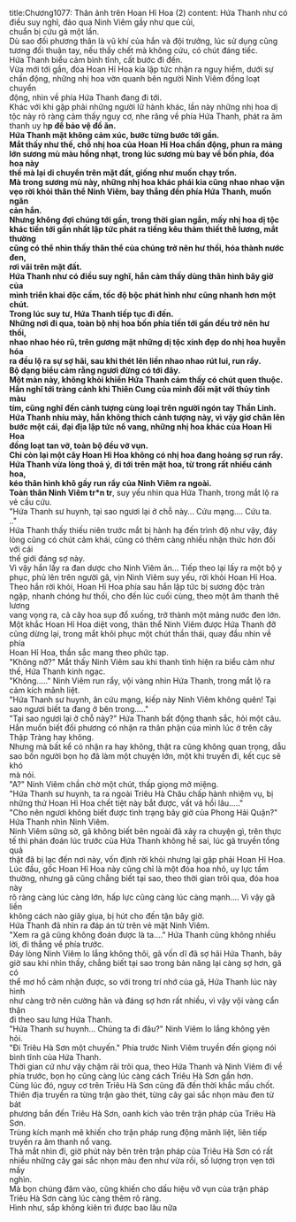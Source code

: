 title:Chương1077: Thân ảnh trên Hoan Hỉ Hoa (2)
content:
Hứa Thanh như có điều suy nghĩ, đảo qua Ninh Viêm gầy như que củi,<br>chuẩn bị cứu gã một lần.<br>Dù sao đối phương thân là vũ khí của hắn và đội trưởng, lúc sử dụng cũng<br>tương đối thuận tay, nếu thấy chết mà không cứu, có chút đáng tiếc.<br>Hứa Thanh biểu cảm bình tĩnh, cất bước đi đến.<br>Vừa mới tới gần, đóa Hoan Hỉ Hoa kia lập tức nhận ra nguy hiểm, dưới sự<br>chấn động, những nhị hoa vờn quanh bên người Ninh Viêm đồng loạt chuyển<br>động, nhìn về phía Hứa Thanh đang đi tới.<br>Khác với khi gặp phải những người lữ hành khác, lần này những nhị hoa dị<br>tộc này rõ ràng cảm thấy nguy cơ, nhe răng về phía Hứa Thanh, phát ra âm<br>thanh uy h**p để bảo vệ đồ ăn.<br>Hứa Thanh mặt không cảm xúc, bước từng bước tới gần.<br>Mắt thấy như thế, chỗ nhị hoa của Hoan Hỉ Hoa chấn động, phun ra mảng<br>lớn sương mù màu hồng nhạt, trong lúc sương mù bay về bốn phía, đóa hoa này<br>thế mà lại di chuyển trên mặt đất, giống như muốn chạy trốn.<br>Mà trong sương mù này, những nhị hoa khác phái kia cũng nhao nhao vặn<br>vẹo rời khỏi thân thể Ninh Viêm, bay thẳng đến phía Hứa Thanh, muốn ngăn<br>cản hắn.<br>Nhưng không đợi chúng tới gần, trong thời gian ngắn, mấy nhị hoa dị tộc<br>khác tiến tới gần nhất lập tức phát ra tiếng kêu thảm thiết thê lương, mắt thường<br>cũng có thể nhìn thấy thân thể của chúng trở nên hư thối, hóa thành nước đen,<br>rơi vãi trên mặt đất.<br>Hứa Thanh như có điều suy nghĩ, hắn cảm thấy dùng thân hình bây giờ của<br>mình triển khai độc cấm, tốc độ bộc phát hình như cũng nhanh hơn một chút.<br>Trong lúc suy tư, Hứa Thanh tiếp tục đi đến.<br>Những nơi đi qua, toàn bộ nhị hoa bốn phía tiến tới gần đều trở nên hư thối,<br>nhao nhao héo rũ, trên gương mặt những dị tộc xinh đẹp do nhị hoa huyễn hóa<br>ra đều lộ ra sự sợ hãi, sau khi thét lên liền nhao nhao rút lui, run rẩy.<br>Bộ dạng biểu cảm rằng ngươi đừng có tới đây.<br>Một màn này, không khỏi khiến Hứa Thanh cảm thấy có chút quen thuộc.<br>Hắn nghĩ tới tràng cảnh khi Thiên Cung của mình đối mặt với thủy tinh màu<br>tím, cũng nghĩ đến cảnh tượng cùng loại trên người ngón tay Thần Linh.<br>Hứa Thanh nhíu mày, hắn không thích cảnh tượng này, vì vậy giơ chân lên<br>bước một cái, đại địa lập tức nổ vang, những nhị hoa khác của Hoan Hỉ Hoa<br>đồng loạt tan vỡ, toàn bộ đều vỡ vụn.<br>Chỉ còn lại một cây Hoan Hỉ Hoa không có nhị hoa đang hoảng sợ run rẩy.<br>Hứa Thanh vừa lòng thoả ý, đi tới trên mặt hoa, từ trong rất nhiều cánh hoa,<br>kéo thân hình khô gầy run rẩy của Ninh Viêm ra ngoài.<br>Toàn thân Ninh Viêm tr*n tr**, suy yếu nhìn qua Hứa Thanh, trong mắt lộ ra<br>vẻ cầu cứu.<br>"Hứa Thanh sư huynh, tại sao ngươi lại ở chỗ này... Cứu mạng.... Cứu ta.<br>.."<br>Hứa Thanh thấy thiếu niên trước mắt bị hành hạ đến trình độ như vậy, đáy<br>lòng cũng có chút cảm khái, cũng có thêm càng nhiều nhận thức hơn đối với cái<br>thế giới đáng sợ này.<br>Vì vậy hắn lấy ra đan dược cho Ninh Viêm ăn... Tiếp theo lại lấy ra một bộ y<br>phục, phủ lên trên người gã, vịn Ninh Viêm suy yếu, rời khỏi Hoan Hỉ Hoa.<br>Theo hắn rời khỏi, Hoan Hỉ Hoa phía sau hắn lập tức bị sương độc tràn<br>ngập, nhanh chóng hư thối, cho đến lúc cuối cùng, theo một âm thanh thê lương<br>vang vọng ra, cả cây hoa sụp đổ xuống, trở thành một mảng nước đen lớn.<br>Một khắc Hoan Hỉ Hoa diệt vong, thân thể Ninh Viêm được Hứa Thanh đỡ<br>cũng dừng lại, trong mắt khôi phục một chút thần thái, quay đầu nhìn về phía<br>Hoan Hỉ Hoa, thần sắc mang theo phức tạp.<br>"Không nỡ?" Mắt thấy Ninh Viêm sau khi thanh tỉnh hiện ra biểu cảm như<br>thế, Hứa Thanh kinh ngạc.<br>"Không....." Ninh Viêm run rẩy, vội vàng nhìn Hứa Thanh, trong mắt lộ ra<br>cảm kích mãnh liệt.<br>"Hứa Thanh sư huynh, ân cứu mạng, kiếp này Ninh Viêm không quên! Tại<br>sao ngươi biết ta đang ở bên trong....."<br>"Tại sao ngươi lại ở chỗ này?" Hứa Thanh bất động thanh sắc, hỏi một câu.<br>Hắn muốn biết đối phương có nhận ra thân phận của mình lúc ở trên cây<br>Thập Tràng hay không.<br>Nhưng mà bất kể có nhận ra hay không, thật ra cũng không quan trọng, dẫu<br>sao bốn người bọn họ đã làm một chuyện lớn, một khi truyền đi, kết cục sẽ khó<br>mà nói.<br>"A?" Ninh Viêm chần chờ một chút, thấp giọng mở miệng.<br>"Hứa Thanh sư huynh, ta ra ngoài Triêu Hà Châu chấp hành nhiệm vụ, bị<br>những thứ Hoan Hỉ Hoa chết tiệt này bắt được, vất vả hồi lâu....."<br>"Cho nên ngươi không biết được tình trạng bây giờ của Phong Hải Quận?"<br>Hứa Thanh nhìn Ninh Viêm.<br>Ninh Viêm sững sờ, gã không biết bên ngoài đã xảy ra chuyện gì, trên thực<br>tế thì phán đoán lúc trước của Hứa Thanh không hề sai, lúc gã truyền tống quả<br>thật đã bị lạc đến nơi này, vốn định rời khỏi nhưng lại gặp phải Hoan Hỉ Hoa.<br>Lúc đầu, gốc Hoan Hỉ Hoa này cũng chỉ là một đóa hoa nhỏ, uy lực tầm<br>thường, nhưng gã cũng chẳng biết tại sao, theo thời gian trôi qua, đóa hoa này<br>rõ ràng càng lúc càng lớn, hấp lực cũng càng lúc càng mạnh.... Vì vậy gã liền<br>không cách nào giãy giụa, bị hút cho đến tận bây giờ.<br>Hứa Thanh đã nhìn ra đáp án từ trên vẻ mặt Ninh Viêm.<br>"Xem ra gã cũng không đoán được là ta...." Hứa Thanh cũng không nhiều<br>lời, đi thẳng về phía trước.<br>Đáy lòng Ninh Viêm lo lắng không thôi, gã vốn dĩ đã sợ hãi Hứa Thanh, bây<br>giờ sau khi nhìn thấy, chẳng biết tại sao trong bản năng lại càng sợ hơn, gã có<br>thể mơ hồ cảm nhận được, so với trong trí nhớ của gã, Hứa Thanh lúc này hình<br>như càng trở nên cường hãn và đáng sợ hơn rất nhiều, vì vậy vội vàng cẩn thận<br>đi theo sau lưng Hứa Thanh.<br>"Hứa Thanh sư huynh... Chúng ta đi đâu?" Ninh Viêm lo lắng không yên<br>hỏi.<br>"Đi Triêu Hà Sơn một chuyến." Phía trước Ninh Viêm truyền đến giọng nói<br>bình tĩnh của Hứa Thanh.<br>Thời gian cứ như vậy chậm rãi trôi qua, theo Hứa Thanh và Ninh Viêm đi về<br>phía trước, bọn họ cũng càng lúc càng cách Triêu Hà Sơn gần hơn.<br>Cùng lúc đó, nguy cơ trên Triêu Hà Sơn cũng đã đến thời khắc mấu chốt.<br>Thiên địa truyền ra từng trận gào thét, từng cây gai sắc nhọn màu đen từ bát<br>phương bắn đến Triêu Hà Sơn, oanh kích vào trên trận pháp của Triêu Hà Sơn.<br>Trùng kích mạnh mẽ khiến cho trận pháp rung động mãnh liệt, liên tiếp<br>truyền ra âm thanh nổ vang.<br>Thả mắt nhìn đi, giờ phút này bên trên trận pháp của Triêu Hà Sơn có rất<br>nhiều những cây gai sắc nhọn màu đen như vừa rồi, số lượng trọn vẹn tới mấy<br>nghìn.<br>Mà bọn chúng đâm vào, cũng khiến cho dấu hiệu vỡ vụn của trận pháp<br>Triêu Hà Sơn càng lúc càng thêm rõ ràng.<br>Hình như, sắp không kiên trì được bao lâu nữa